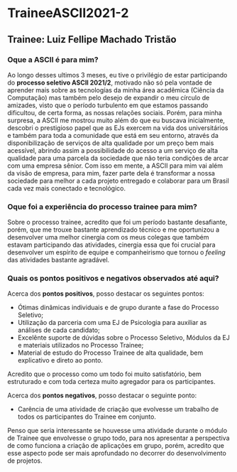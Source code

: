 # **TraineeASCII2021-2**

## **Trainee: Luiz Fellipe Machado Tristão**

### **Oque a ASCII é para mim?**

Ao longo desses ultimos 3 meses, eu tive o privilégio de estar participando do **processo seletivo ASCII 2021/2**, motivado não só pela vontade de aprender mais sobre as tecnologías da minha área acadêmica (Ciência da Computação) mas também pelo desejo de expandir o meu círculo de amizades, visto que o período turbulento em que estamos passando dificultou, de certa forma, as nossas relações sociais. Porém, para minha surpresa, a ASCII me mostrou muito além do que eu buscava inicialmente, descobri o prestigioso papel que as EJs exercem na vida dos universitários e também para toda a comunidade que está em seu entorno, através da disponibilização de serviços de alta qualidade por um preço bem mais acessível, abrindo assim a possibilidade do acesso a um serviço de alta qualidade para uma parcela da sociedade que não teria condições de arcar com uma empresa sênior. Com isso em mente, a ASCII para mim vai além da visão de empresa, para mim, fazer parte dela é transformar a nossa sociedade para melhor a cada projeto entregado e colaborar para um Brasil cada vez mais conectado e tecnológico.

### **Oque foi a experiência do processo trainee para mim?**

Sobre o processo trainee, acredito que foi um período bastante desafiante, porém, que me trouxe bastante aprendizado técnico e me oportunizou a desenvolver uma melhor cinergia com os meus colegas que também estavam participando das atividades, cinergia essa que foi crucial para desenvolver um espírito de equipe e companheirismo que tornou o _feeling_ das atividades bastante agradável.

### **Quais os pontos positivos e negativos observados até aqui?**

Acerca dos **pontos positivos**, posso destacar os seguintes pontos:

- Ótimas dinâmicas individuais e de grupo durante a fase do Processo Seletivo;
- Utilização da parceria com uma EJ de Psicologia para auxiliar as análises de cada candidato;
- Excelênte suporte de dúvidas sobre o Processo Seletivo, Módulos da EJ e materiais utilizados no Processo Trainee;
- Material de estudo do Processo Trainee de alta qualidade, bem explicativo e direto ao ponto.

Acredito que o processo como um todo foi muito satisfatório, bem estruturado e com toda certeza muito agregador para os participantes.

Acerca dos **pontos negativos**, posso destacar o seguinte ponto:

- Carência de uma atividade de criação que evolvesse um trabalho de todos os participantes do Trainee em conjunto.

Penso que seria interessante se houvesse uma atividade durante o módulo de Trainee que envolvesse o grupo todo, para nos apresentar a perspectiva de como funciona a criação de aplicações em grupo, porém, acredito que esse aspecto pode ser mais aprofundado no decorrer do desenvolvimento de projetos.